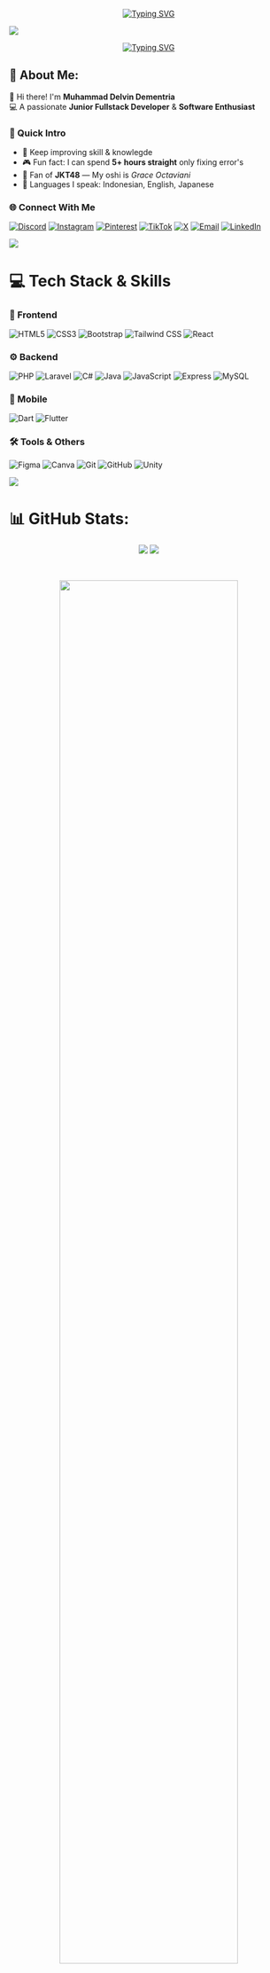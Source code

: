 <!--HEADER-->
<p align="center">
  <a href="https://git.io/typing-svg">
  <img src="https://readme-typing-svg.demolab.com?font=Bebas+Neue&size=55&pause=1000&center=true&vCenter=true&random=true&width=800&lines=Hello+%F0%9F%91%8B%2C+It's+Me+Delvin;%F0%9F%92%BB+Junior+FullStack+Developer+%F0%9F%92%BB;%E2%9C%8C%EF%B8%8FWelcome+To+My+Github+%E2%9C%8C%EF%B8%8F;%F0%9F%92%BB+Software+Engineer+%F0%9F%92%BB;" alt="Typing SVG" /></a>
</p>


<img src="https://user-images.githubusercontent.com/73097560/115834477-dbab4500-a447-11eb-908a-139a6edaec5c.gif"><br>

<p align="center">
  <a href="https://git.io/typing-svg">
  <img src="https://readme-typing-svg.demolab.com?font=Bebas+Neue&size=50&pause=1000&center=true&vCenter=true&random=true&width=700&lines=%F0%9F%90%87%22Sweet+as+candy%2C+Cute+as+a+bunny%22%F0%9F%90%87;%F0%9F%8C%91%22Till+infinity+and+Beyond%22%F0%9F%8C%9C" alt="Typing SVG" /></a>
</p>
<!--END HEADER-->

<!--About Me-->


## 💫 About Me:

👋 Hi there! I'm **Muhammad Delvin Dementria**  
💻 A passionate **Junior Fullstack Developer** & **Software Enthusiast**  

### 🎯 Quick Intro
- 🚀 Keep improving skill & knowlegde
- 🎮 Fun fact: I can spend **5+ hours straight** only fixing error's  
- 📸 Fan of **JKT48** — My oshi is *Grace Octaviani*  
- 🚩 Languages I speak: Indonesian, English, Japanese  

### 🌐 Connect With Me
[![Discord](https://img.shields.io/badge/Discord-000000?style=for-the-badge&logo=discord)](https://discord.gg/861775525700960298)
[![Instagram](https://img.shields.io/badge/Instagram-000000?style=for-the-badge&logo=instagram)](https://instagram.com/dementriadelvin)
[![Pinterest](https://img.shields.io/badge/Pinterest-000000?style=for-the-badge&logo=pinterest)](https://id.pinterest.com/dementriadelvin/)
[![TikTok](https://img.shields.io/badge/TikTok-000000?style=for-the-badge&logo=tiktok)](https://www.tiktok.com/@dementriadelvin)
[![X](https://img.shields.io/badge/X-000000?style=for-the-badge&logo=x)](https://x.com/DementriaD74543)
[![Email](https://img.shields.io/badge/Gmail-000000?style=for-the-badge&logo=gmail)](mailto:dementriadelvin22@gmail.com)
[![LinkedIn](https://img.shields.io/badge/LinkedIn-000000?style=for-the-badge&logo=linkedin&logoColor=white)](https://linkedin.com/in/delvin-dementria-716012374)


<!--END About Me-->

<img src="https://user-images.githubusercontent.com/73097560/115834477-dbab4500-a447-11eb-908a-139a6edaec5c.gif"><br>

<!--Tech Stack-->
# 💻 Tech Stack & Skills

### 🎨 Frontend
![HTML5](https://img.shields.io/badge/html5-%23E34F26.svg?style=for-the-badge&logo=html5&logoColor=white)
![CSS3](https://img.shields.io/badge/css3-%231572B6.svg?style=for-the-badge&logo=css3&logoColor=white)
![Bootstrap](https://img.shields.io/badge/bootstrap-%238511FA.svg?style=for-the-badge&logo=bootstrap&logoColor=white)
![Tailwind CSS](https://img.shields.io/badge/tailwindcss-%2338B2AC.svg?style=for-the-badge&logo=tailwindcss&logoColor=white)
![React](https://img.shields.io/badge/react-%2361DAFB.svg?style=for-the-badge&logo=react&logoColor=black)

### ⚙️ Backend
![PHP](https://img.shields.io/badge/php-%23777BB4.svg?style=for-the-badge&logo=php&logoColor=white)
![Laravel](https://img.shields.io/badge/laravel-%23FF2D20.svg?style=for-the-badge&logo=laravel&logoColor=white)
![C#](https://img.shields.io/badge/c%23-%23239120.svg?style=for-the-badge&logo=csharp&logoColor=white)
![Java](https://img.shields.io/badge/java-%23ED8B00.svg?style=for-the-badge&logo=openjdk&logoColor=white)
![JavaScript](https://img.shields.io/badge/JavaScript-323330?style=for-the-badge&logo=javascript&logoColor=F7DF1E)
![Express](https://img.shields.io/badge/Express%20js-000000?style=for-the-badge&logo=express&logoColor=white)
![MySQL](https://img.shields.io/badge/mysql-4479A1.svg?style=for-the-badge&logo=mysql&logoColor=white)

### 📱 Mobile
![Dart](https://img.shields.io/badge/dart-%230175C2.svg?style=for-the-badge&logo=dart&logoColor=white)
![Flutter](https://img.shields.io/badge/Flutter-%2302569B.svg?style=for-the-badge&logo=Flutter&logoColor=white)

### 🛠 Tools & Others
![Figma](https://img.shields.io/badge/figma-%23F24E1E.svg?style=for-the-badge&logo=figma&logoColor=white)
![Canva](https://img.shields.io/badge/Canva-%2300C4CC.svg?style=for-the-badge&logo=Canva&logoColor=white)
![Git](https://img.shields.io/badge/git-%23F05033.svg?style=for-the-badge&logo=git&logoColor=white)
![GitHub](https://img.shields.io/badge/github-%23121011.svg?style=for-the-badge&logo=github&logoColor=white)
![Unity](https://img.shields.io/badge/unity-%23000000.svg?style=for-the-badge&logo=unity&logoColor=white)



<!--END Tech Stack-->

<img src="https://user-images.githubusercontent.com/73097560/115834477-dbab4500-a447-11eb-908a-139a6edaec5c.gif"><br>

<!--Stats-->

# 📊 GitHub Stats:

<div align="center">

  <img src="https://github-readme-stats.vercel.app/api?username=StarVinn&show_icons=true&theme=synthwave">

  <img src="https://github-readme-stats.vercel.app/api/top-langs/?username=StarVinn&theme=synthwave&hide_border=false&include_all_commits=false&count_private=false&layout=compact">

</div>

<div align="center">

 <a href="https://github.com/ryo-ma/github-profile-trophy"><br>

 <img width="80%" src="https://github-profile-trophy.vercel.app/?username=StarVinn&theme=darkhub&row=1&column=5&margin-h=15&margin-w=5&no-bg=true">

 </a>
  
</div>

<div align="center">
  <img src="https://github-profile-summary-cards.vercel.app/api/cards/profile-details?username=StarVinn&theme=radical" alt="Profile Summary" width="90%" />
</div>



<!--END Stats-->

<img src="https://user-images.githubusercontent.com/73097560/115834477-dbab4500-a447-11eb-908a-139a6edaec5c.gif"><br>

<!--Portofolio Project-->

# 📽️My Project

## 😊Portofolio Website
- 🔗[**Portofolio-Website**](https://starvinn.github.io/Portofolio-Website/) 🛠 HTML · TailwindCSS
## 🏫 School Projects

### 🧑‍💻 Pemrograman Web Dasar (PWD)
- 🔗 [**Test API and Frontend**](https://github.com/StarVinn/Tugas_Fe_Api_Laravel) 🛠 Laravel · Tailwind CSS · JavaScript  

- 🔗 [**Restaurant Management**](https://github.com/StarVinn/RestaurantManagement) 🛠 Laravel · Tailwind CSS  

- 🔗 [**SISFO SARPRAS Web**](https://github.com/StarVinn/sisfo-sarpras-web) 🛠 Laravel · Tailwind CSS · JavaScript  

---

### 🧑‍💻 Pemrograman Berbasis Object (PBO)
- 🔗 [**Al-Quran API**](https://github.com/StarVinn/flutter-api-alquran) 📱 Flutter · Dart  

- 🔗 [**Starbhak Mart**](https://github.com/StarVinn/pbo) 📱 Flutter · Dart  

- 🔗 [**SISFO SARPRAS Mobile**](https://github.com/StarVinn/sisfo-sarpras-mobile)📱 Flutter · Dart


<img src="https://user-images.githubusercontent.com/73097560/115834477-dbab4500-a447-11eb-908a-139a6edaec5c.gif">

<!--END Portofolio Project-->

<!--JKT48 Project-->

##  JKT48 Side Project:

### 😇🎯Created By Me :

### Website 
- 🔗[**JKT48_Represented_Website**](https://github.com/StarVinn/JKT48_API_MEMBERS) 🛠 Laravel · PHP · TailwindCSS · API

### My Wallpaper Desain
<p align="center">
  <img src="https://raw.githubusercontent.com/StarVinn/StarVinn/main/photo/Desain tanpa judul.gif" width="full" height="full"/>
</p>

<!--END JKT48 Project-->


<!-- ### Favorite Desain :
<div style="display: flex; justify-content: center;">
    <img src="https://i.pinimg.com/736x/29/89/bc/2989bcbceb6eacd08d5cb49664302c7f.jpg" width="200" height="350" alt="Image 1">
    <img src="https://i.pinimg.com/736x/aa/0d/28/aa0d2876f9377fc7679647b379f34dda.jpg" width="200" height="350" alt="Image 2">
    <img src="https://i.pinimg.com/736x/92/f3/a7/92f3a79f359ba878e1b7beb1c1f4fa7f.jpg" width="200" height="350" alt="Image 3">
    <img src="https://i.pinimg.com/736x/94/c2/57/94c257851fa48ad90fe1895c98b7cd0f.jpg" width="200" height="350" alt="Image 4">
    <img src="https://i.pinimg.com/736x/13/f7/ac/13f7ac356816fb83819caf8036230d26.jpg" width="200" height="350" alt="Image 5">
</div> -->

